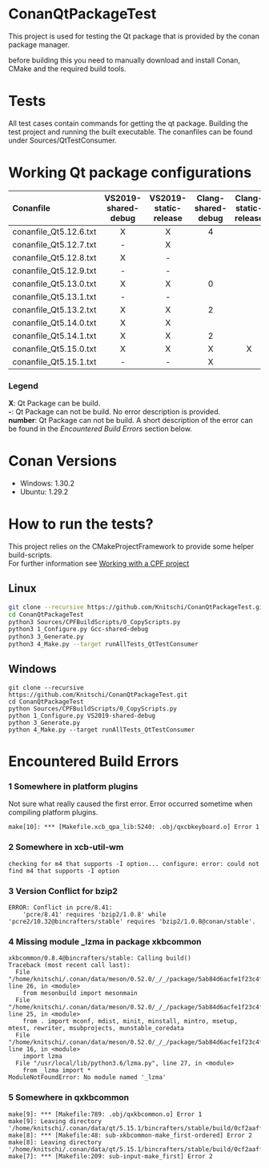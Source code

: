 # ConanQtPackageTest
This project is used for testing the Qt package that is provided by the conan package manager.

before building this you need to manually download and install Conan, CMake and the required build tools.


# Tests

All test cases contain commands for getting the qt package. Building the test project and running the built
executable. The conanfiles can be found under Sources/QtTestConsumer.


# Working Qt package configurations

| Conanfile | VS2019-shared-debug | VS2019-static-release | Clang-shared-debug | Clang-static-release | Gcc-shared-debug |
| :--- |:---:| :---:|:---:|:---:|:---:|
| conanfile_Qt5.12.6.txt | X | X | 4 |  | - |
| conanfile_Qt5.12.7.txt | - | X |  |  | 1 |
| conanfile_Qt5.12.8.txt | X | - |  |  |  |
| conanfile_Qt5.12.9.txt | - | - |  |  |  |
| conanfile_Qt5.13.0.txt | X | X | 0 |  |  |
| conanfile_Qt5.13.1.txt | - | - |  |  |  |
| conanfile_Qt5.13.2.txt | X | X | 2 |  |  |
| conanfile_Qt5.14.0.txt | X | X |  |  |  |
| conanfile_Qt5.14.1.txt | X | X | 2 |  | X |
| conanfile_Qt5.15.0.txt | X | X | X | X | X |
| conanfile_Qt5.15.1.txt | - | - | X |  | 5 |

### Legend
**X**: Qt Package can be build.  
**-**: Qt Package can not be build. No error description is provided.  
**number**: Qt Package can not be build. A short description of the error can be found in the *Encountered Build Errors*  section below.  


# Conan Versions

  * Windows: 1.30.2
  * Ubuntu: 1.29.2

# How to run the tests?

This project relies on the CMakeProjectFramework to provide some helper build-scripts.  
For further information see [Working with a CPF project](https://knitschi.github.io/CMakeProjectFramework/LastBuild/doc/sphinx/html/documentation/WorkingWithACPFProject.html)

## Linux

```bash
git clone --recursive https://github.com/Knitschi/ConanQtPackageTest.git
cd ConanQtPackageTest
python3 Sources/CPFBuildScripts/0_CopyScripts.py
python3 1_Configure.py Gcc-shared-debug
python3 3_Generate.py
python3 4_Make.py --target runAllTests_QtTestConsumer
```

## Windows

```batch
git clone --recursive https://github.com/Knitschi/ConanQtPackageTest.git
cd ConanQtPackageTest
python Sources/CPFBuildScripts/0_CopyScripts.py
python 1_Configure.py VS2019-shared-debug
python 3_Generate.py
python 4_Make.py --target runAllTests_QtTestConsumer
```

# Encountered Build Errors

### 1 Somewhere in platform plugins

Not sure what really caused the first error. Error occurred sometime when compiling platform plugins.

```
make[10]: *** [Makefile.xcb_qpa_lib:5240: .obj/qxcbkeyboard.o] Error 1

```

### 2 Somewhere in xcb-util-wm

```
checking for m4 that supports -I option... configure: error: could not find m4 that supports -I option

```

### 3 Version Conflict for bzip2

```
ERROR: Conflict in pcre/8.41:
    'pcre/8.41' requires 'bzip2/1.0.8' while 'pcre2/10.32@bincrafters/stable' requires 'bzip2/1.0.8@conan/stable'.
```

### 4 Missing module _lzma in package xkbcommon

```
xkbcommon/0.8.4@bincrafters/stable: Calling build()
Traceback (most recent call last):
  File "/home/knitschi/.conan/data/meson/0.52.0/_/_/package/5ab84d6acfe1f23c4fae0ab88f26e3a396351ac9/bin/meson.py", line 26, in <module>
    from mesonbuild import mesonmain
  File "/home/knitschi/.conan/data/meson/0.52.0/_/_/package/5ab84d6acfe1f23c4fae0ab88f26e3a396351ac9/bin/mesonbuild/mesonmain.py", line 25, in <module>
    from . import mconf, mdist, minit, minstall, mintro, msetup, mtest, rewriter, msubprojects, munstable_coredata
  File "/home/knitschi/.conan/data/meson/0.52.0/_/_/package/5ab84d6acfe1f23c4fae0ab88f26e3a396351ac9/bin/mesonbuild/mdist.py", line 16, in <module>
    import lzma
  File "/usr/local/lib/python3.6/lzma.py", line 27, in <module>
    from _lzma import *
ModuleNotFoundError: No module named '_lzma'
```

### 5 Somewhere in qxkbcommon

```
make[9]: *** [Makefile:789: .obj/qxkbcommon.o] Error 1
make[9]: Leaving directory '/home/knitschi/.conan/data/qt/5.15.1/bincrafters/stable/build/0cf2aaff5c853a207513d9a75f673c2b67fca823/qtbase/src/platformsupport/input/xkbcommon'
make[8]: *** [Makefile:48: sub-xkbcommon-make_first-ordered] Error 2
make[8]: Leaving directory '/home/knitschi/.conan/data/qt/5.15.1/bincrafters/stable/build/0cf2aaff5c853a207513d9a75f673c2b67fca823/qtbase/src/platformsupport/input'
make[7]: *** [Makefile:209: sub-input-make_first] Error 2
```

